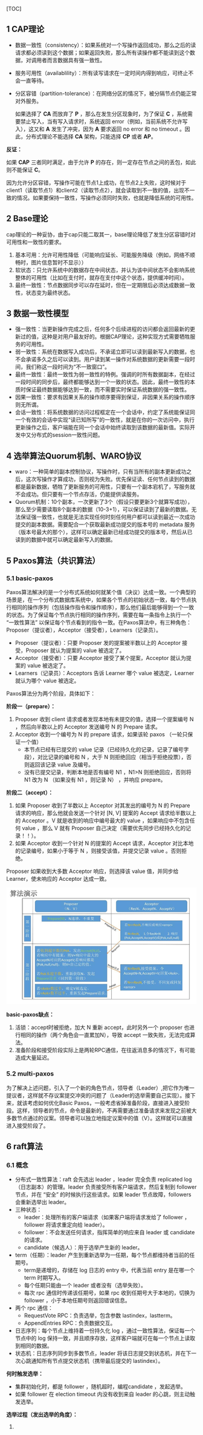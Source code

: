 [TOC]

## 1 CAP理论

- 数据一致性（consistency）：如果系统对一个写操作返回成功，那么之后的读请求都必须读到这个数据；如果返回失败，那么所有读操作都不能读到这个数据，对调用者而言数据具有强一致性。

- 服务可用性（availablility）：所有读写请求在一定时间内得到响应，可终止不会一直等待。

- 分区容错（partition-tolerance）：在网络分区的情况下，被分隔节点仍能正常对外服务。

  如果选择了 **CA** 而放弃了 **P** ，那么在发生分区现象时，为了保证 **C** ，系统需要禁止写入，当有写入请求时，系统返回 error（例如，当前系统不允许写入），这又和 **A** 发生了冲突，因为 **A** 要求返回 no error 和 no timeout 。因此，分布式理论不能选择 **CA** 架构，只能选择 **CP** 或者 **AP**。

  

**反证：**

如果 **CAP** 三者同时满足，由于允许 **P** 的存在，则一定存在节点之间的丢包，如此则不能保证 **C**。

因为允许分区容错，写操作可能在节点1上成功，在节点2上失败，这时候对于client1（读取节点1）和client2（读取节点2），就会读取到不一致的值，出现不一致的情况。如果要保持一致性，写操作必须同时失败，也就是降低系统的可用性。

## 2 Base理论

cap理论的一种妥协，由于cap只能二取其一，base理论降低了发生分区容错时对可用性和一致性的要求。

1. 基本可用：允许可用性降低（可能响应延长、可能服务降级（例如，网络不顺畅时，图片信息暂时不显示））
2. 软状态：只允许系统中的数据存在中间状态，并认为该中间状态不会影响系统整体的可用性（比如在支付时，就存在支付中这个状态，提供缓冲时间）。
3. 最终一致性：节点数据同步可以存在延时，但在一定期限后必须达成数据一致性，状态变为最终状态。

## 3 数据一致性模型

- 强一致性：当更新操作完成之后，任何多个后续进程的访问都会返回最新的更新过的值，这种是对用户最友好的。根据CAP理论，这种实现方式需要牺牲服务的可用性。
- 弱一致性：系统在数据写入成功后，不承诺立即可以读到最新写入的数据，也不会承诺多久之后可以读到。用户读到某一操作对系统数据的更新需要一段时间，我们称这一段时间为“不一致窗口”。
- 最终一致性：最终一致性为弱一致性的特例。强调的时所有数据副本，在经过一段时间的同步后，最终都能够达到一个一致的状态。因此，最终一致性的本质时保证最终数据能够达到一致，而不需要实时保证系统数据的强一致性。
- 因果一致性：要求有因果关系的操作顺序要得到保证，非因果关系的操作顺序则无所谓。
- 会话一致性：将系统数据的访问过程框定在一个会话中，约定了系统能保证同一个有效的会话中实现“读已知所写”的一致性，就是在你的一次访问中，执行更新操作之后，客户端能在同一个会话中始终读取到该数据的最新值。实际开发中又分布式的session一致性问题。

## 4 选举算法Quorum机制、WARO协议

- waro：一种简单的副本控制协议，写操作时，只有当所有的副本更新成功之后，这次写操作才算成功，否则视为失败。优先保证读、任何节点读到的数据都是最新数据，牺牲了更新服务的可用性，只要有一个副本宕机了，写服务就不会成功。但只要有一个节点存活，仍能提供读服务。
- Quorum机制：10个副本，一次更新了3个（假设只要更新3个就算写成功），那么至少需要读取8个副本的数据（10-3+1），可以保证读到了最新的数据。无法保证强一致性，也就是无法实现任何时刻任何用户都可以读到最近一次成功提交的副本数据。需要配合一个获取最新成功提交的版本号的 metadata 服务（版本号最大的那个），这样可以确定最新已经成功提交的版本号，然后从已读到的数据中就可以确定最新写入的数据。

## 5 Paxos算法（共识算法）

### 5.1 basic-paxos

Paxos算法解决的是一个分布式系统如何就某个值（决议）达成一致。一个典型的场景是，在一个分布式数据库系统中，如果各个节点的初始状态一致，每个节点执行相同的操作序列（包括操作指令和操作顺序），那么他们最后能够得到一个一致的状态。为了保证每个节点执行相同的操作序列，需要在每一条指令上执行一个 “一致性算法” 以保证每个节点看到的指令一致。在Paxos算法中，有三种角色：Proposer（提议者），Acceptor（接受者），Learners（记录员）。

- Proposer（提议者）：只要 Proposer 发的提案被半数以上的 Acceptor 接受，Proposer 就认为提案的 value 被选定了。
- Acceptor（接受者）：只要 Acceptor 接受了某个提案，Acceptor 就认为提案的 value 被选定了。
- Learners（记录员）：Acceptors 告诉 Learner 哪个 value 被选定，Learner就认为哪个 value 被选定。



Paxos算法分为两个阶段，具体如下：

**阶段一（prepare）：**

1. Proposer 收到 client 请求或者发现本地有未提交的值，选择一个提案编号 N ，然后向半数以上的 Acceptor 发送编号 N 的 Prepare 请求。
2. Acceptor 收到一个编号为 N 的 prepare 请求，如果该轮 paxos （一轮只保证一个值）
   - 本节点已经有已提交的 value 记录（已经持久化的记录，记录了编号字段），对比记录的编号和 N ，大于 N 则拒绝回应（相当于拒绝投票），否则返回该记录 value 及编号。
   - 没有已提交记录，判断本地是否有编号 N1 ，N1>N 则拒绝回应，否则将 N1 改为 N （如果没有 N1 ，则记录 N） ，并响应 prepare。

**阶段二（accept）：**

1. 如果 Proposer 收到了半数以上 Acceptor 对其发出的编号为 N 的 Prepare 请求的响应，那么他就会发送一个针对 [N, V] 提案的 Accept 请求给半数以上的 Acceptor 。V 就是收到的响应中编号最大的 value ，如果响应中不包含任何 value ，那么 V 就有 Proposer 自己决定（需要优先同步已经持久化的记录！！）。
2. 如果 Acceptor 收到一个针对 N 的提案的 Accept 请求，Acceptor 对比本地的记录编号，如果小于等于 N ，则接受该值，并提交记录 value 。否则拒绝。

Proposer 如果收到大多数 Acceptor 响应，则选择该 value 值，并同步给 Learner，使未响应的 Acceptor 达成一致。

![image-20221013212107000](.\分布式系统基本理论.assets\image-20221013212107000.png)

**basic-paxos缺点：**

1. 活锁：accept时被拒绝，加大 N 重新 accept，此时另外一个 proposer 也进行相同的操作（两个角色会一直累加N），导致 accept 一致失败，无法完成算法。
2. 准备阶段和接受阶段实际上是两轮RPC通信，在往返消息多的情况下，有可能造成大量延迟。

### 5.2 multi-paxos

为了解决上述问题，引入了一个新的角色节点，领导者（Leader）,把它作为唯一提议者，这样就不存议案提交冲突的问题了（Leader的选举需要自己实现）。接下来，就该考虑如何优化Basic Paxos，一般考虑省掉准备阶段，直接进入接受阶段。这样，领导者的节点，命令是最新的，不再需要通过准备请求来发现之前被大多数节点通过的议案。领导者可以独立地指定议案中的值（V）。这样就可以直接进入接受阶段了。



## 6 raft算法

### 6.1 概念

- 分布式一致性算法：raft 会先选出 leader ，leader 完全负责 replicated log （日志副本）的管理。leader 负责接受所有客户端请求，然后复制到 follower 节点，并在 “安全” 的时候执行这些请求。如果 leader 节点故障，followers 会重新选举出 leader。
- 三种状态：
  - leader：处理所有的客户端请求（如果客户端将请求发给了 follower ，follower 将请求重定向给 leader）。
  - follower：不会发送任何请求，指挥简单的响应来自 leader 或 candidate 的请求。
  - candidate（候选人）：用于选举产生新的 leader。
- term（任期）：leader 产生到重新选举为一任期，每个节点都维持者当前的任期号。
  - term是递增的，存储在 log 日志的 entry 中，代表当前 entry 是在哪一个 term 时期写入。
  - 每个任期只能由一个 leader 或者没有（选举失败）。
  - 每次 rpc 通信时传递该任期号，如果 rpc 收到任期号大于本地的，切换为 follower ，小于本地任期号则返回错误信息。
- 两个 rpc 通信：
  - RequestVote RPC：负责选举，包含参数 lastindex，lastterm。
  - AppendEntries RPC：负责数据交互。
- 日志序列：每个节点上维持着一份持久化 log ，通过一致性算法，保证每一个节点中的 log 保持一致，并且顺序存放，这样客户端就可在每一个节点上读取到相同的数据。
- 状态机：日志序列同步到多数节点，leader 将该日志提交到状态机，并在下一次心跳通知所有节点提交状态机（携带最后提交的 lastindex）。



**何时触发选举：**

- 集群初始化时，都是 follower ，随机超时，编程candidate ，发起选举。
- 如果 follower 在 election timeout 内没有收到来自 leader 的心跳，则主动触发选举。

**选举过程（发出选举的角度）：**

1. 

 